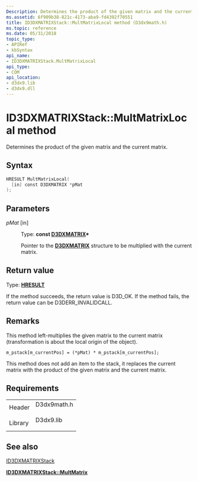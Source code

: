 ```yaml
---
Description: Determines the product of the given matrix and the current matrix.
ms.assetid: 6f909b38-821c-4173-aba9-fd4392f70551
title: ID3DXMATRIXStack::MultMatrixLocal method (D3dx9math.h)
ms.topic: reference
ms.date: 05/31/2018
topic_type: 
- APIRef
- kbSyntax
api_name: 
- ID3DXMATRIXStack.MultMatrixLocal
api_type: 
- COM
api_location: 
- d3dx9.lib
- d3dx9.dll
---
```


# ID3DXMATRIXStack::MultMatrixLocal method

Determines the product of the given matrix and the current matrix.

## Syntax


```C++
HRESULT MultMatrixLocal(
  [in] const D3DXMATRIX *pMat
);
```



## Parameters

<dl> <dt>

*pMat* \[in\]
</dt> <dd>

Type: **const [**D3DXMATRIX**](d3dxmatrix.md)\***

Pointer to the [**D3DXMATRIX**](d3dxmatrix.md) structure to be multiplied with the current matrix.

</dd> </dl>

## Return value

Type: **[**HRESULT**](https://msdn.microsoft.com/library/Bb401631(v=MSDN.10).aspx)**

If the method succeeds, the return value is D3D\_OK. If the method fails, the return value can be D3DERR\_INVALIDCALL.

## Remarks

This method left-multiplies the given matrix to the current matrix (transformation is about the local origin of the object).


```
m_pstack[m_currentPos] = (*pMat) * m_pstack[m_currentPos];
```



This method does not add an item to the stack, it replaces the current matrix with the product of the given matrix and the current matrix.

## Requirements



|                    |                                                                                        |
|--------------------|----------------------------------------------------------------------------------------|
| Header<br/>  | <dl> <dt>D3dx9math.h</dt> </dl> |
| Library<br/> | <dl> <dt>D3dx9.lib</dt> </dl>   |



## See also

<dl> <dt>

[ID3DXMATRIXStack](id3dxmatrixstack.md)
</dt> <dt>

[**ID3DXMATRIXStack::MultMatrix**](id3dxmatrixstack--multmatrix.md)
</dt> </dl>

 

 




